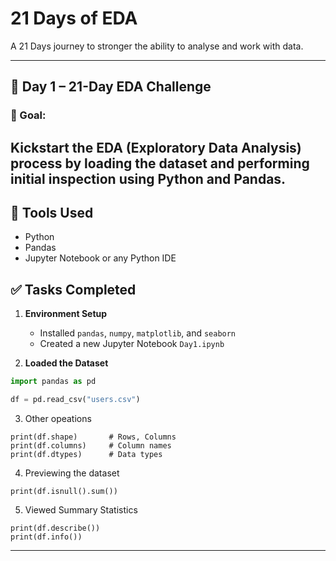 # 21 Days of EDA
A 21 Days journey to stronger the ability to analyse and work with data.

---
## 📅 Day 1 – 21-Day EDA Challenge

### 🚀 Goal:
Kickstart the EDA (Exploratory Data Analysis) process by loading the dataset and performing initial inspection using Python and Pandas.
---
## 🧰 Tools Used
- Python
- Pandas
- Jupyter Notebook or any Python IDE

## ✅ Tasks Completed

1. **Environment Setup**
   - Installed `pandas`, `numpy`, `matplotlib`, and `seaborn`
   - Created a new Jupyter Notebook `Day1.ipynb`

2. **Loaded the Dataset**
```python
import pandas as pd

df = pd.read_csv("users.csv")
```
3. Other opeations
```
print(df.shape)       # Rows, Columns
print(df.columns)     # Column names
print(df.dtypes)      # Data types
```
4. Previewing the dataset
```
print(df.isnull().sum())
```
5. Viewed Summary Statistics
```
print(df.describe())
print(df.info())
```
---
